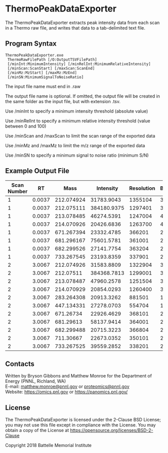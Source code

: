 # ThermoPeakDataExporter

The ThermoPeakDataExporter extracts peak intensity data 
from each scan in a Thermo raw file, and writes that data
to a tab-delimited text file.

## Program Syntax

```
ThermoPeakDataExporter.exe
 ThermoRawFilePath [/O:OutputTSVFilePath]
 [/minInt:MinimumIntensity] [/minRelInt:MinimumRelativeIntensity]
 [/minScan:ScanStart] [/maxScan:ScanEnd]
 [/minMz:MzStart] [/maxMz:MzEnd] 
 [/minSN:MinimumSignalToNoiseRatio]
```

The input file name must end in .raw

The output file name is optional. If omitted, the output file will be created
in the same folder as the input file, but with extension .tsv.

Use /minInt to specify a minimum intensity threshold (absolute value)

Use /minRelInt to specify a minimum relative intensity threshold (value between 0 and 100)

Use /minScan and /maxScan to limit the scan range of the exported data

Use /minMz and /maxMz to limit the m/z range of the exported data

Use /minSN to specify a minimum signal to noise ratio (minimum S/N)

## Example Output File

| Scan Number | RT | Mass | Intensity | Resolution | Baseline | Noise | Charge | SignalToNoise | RelativeIntensity |
|-------------|----|------|-----------|------------|----------|-------|--------|---------------|-------------------|
| 1 | 0.0037 | 212.074924 | 31783.9043 | 1355104 | 3.9968 | 43.2763 | 0 | 734.4418 | 8.2732 |
| 1 | 0.0037 | 212.075111 | 384180.9375 | 1297401 | 3.9968 | 43.2763 | 0 | 8877.3904 | 100 |
| 1 | 0.0037 | 213.078485 | 46274.5391 | 1247004 | 4.1086 | 43.627 | 0 | 1060.6848 | 12.045 |
| 1 | 0.0037 | 214.070926 | 20426.6836 | 1263700 | 4.2191 | 43.9739 | 0 | 464.5181 | 5.3169 |
| 1 | 0.0037 | 671.267394 | 23332.4785 | 366201 | 26.7497 | 82.0103 | 0 | 284.5067 | 6.0733 |
| 1 | 0.0037 | 681.296167 | 75601.5781 | 361001 | 26.9184 | 82.3053 | 0 | 918.5511 | 19.6786 |
| 1 | 0.0037 | 682.299526 | 27141.7754 | 363204 | 26.9352 | 82.3348 | 0 | 329.6515 | 7.0648 |
| 1 | 0.0037 | 733.267545 | 23193.8359 | 337901 | 27.7925 | 83.8339 | 0 | 276.6643 | 6.0372 |
| 2 | 3.0067 | 212.074926 | 31583.8809 | 1322904 | 3.0378 | 41.144 | 0 | 767.6425 | 8.2171 |
| 2 | 3.0067 | 212.07511 | 384368.7813 | 1299001 | 3.0379 | 41.1441 | 0 | 9342.024 | 100 |
| 2 | 3.0067 | 213.078487 | 47960.2578 | 1251504 | 3.1944 | 41.4723 | 0 | 1156.442 | 12.4777 |
| 2 | 3.0067 | 214.070929 | 20854.0293 | 1260400 | 3.3492 | 41.7969 | 0 | 498.9375 | 5.4255 |
| 2 | 3.0067 | 283.264308 | 20913.3262 | 881501 | 11.066 | 55.8397 | 0 | 374.5242 | 5.441 |
| 2 | 3.0067 | 447.134331 | 27278.0703 | 554704 | 18.6603 | 67.9551 | 0 | 401.413 | 7.0968 |
| 2 | 3.0067 | 671.26734 | 22926.4629 | 368101 | 24.8662 | 76.7817 | 0 | 298.5928 | 5.9647 |
| 2 | 3.0067 | 681.29613 | 58137.9414 | 364001 | 25.0193 | 77.0032 | 0 | 755.0072 | 15.1256 |
| 2 | 3.0067 | 682.299488 | 20715.3223 | 366804 | 25.0346 | 77.0253 | 0 | 268.9417 | 5.3894 |
| 2 | 3.0067 | 711.30667 | 22673.0352 | 350101 | 25.4775 | 77.6659 | 0 | 291.9305 | 5.8988 |
| 2 | 3.0067 | 733.267525 | 39559.2852 | 338201 | 25.8128 | 78.1508 | 0 | 506.1915 | 10.292 |

## Contacts

Written by Bryson Gibbons and Matthew Monroe for the Department of Energy (PNNL, Richland, WA) \
E-mail: matthew.monroe@pnnl.gov or proteomics@pnnl.gov \
Website: https://omics.pnl.gov or https://panomics.pnl.gov/

## License

The ThermoPeakDataExporter is licensed under the 2-Clause BSD License; 
you may not use this file except in compliance with the License.  You may obtain 
a copy of the License at https://opensource.org/licenses/BSD-2-Clause

Copyright 2018 Battelle Memorial Institute
